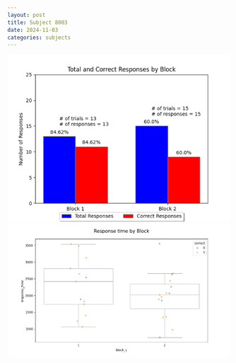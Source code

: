 ```yaml
---
layout: post
title: Subject 8003
date: 2024-11-03
categories: subjects
---
```


![](data/8003/run-9/8003_ATS_responses.png)
![](data/8003/run-9/8003_ATS_rt.png)
